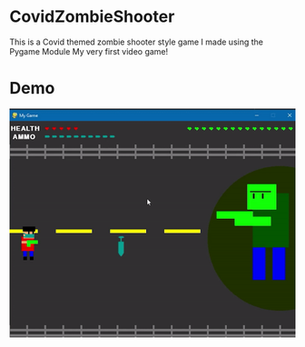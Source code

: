# CovidZombieShooter
This is a Covid themed zombie shooter style game I made using the Pygame Module
My very first video game!

# Demo
[![Demo CountPages alpha](CovidZombieShooterGameplay.gif)]()
